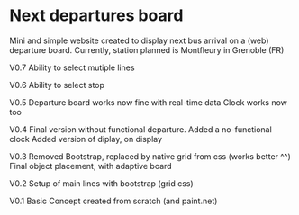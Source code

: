 # Next departures board
Mini and simple website created to display next bus arrival on a (web) departure board.
Currently, station planned is Montfleury in Grenoble (FR)

V0.7
  Ability to select mutiple lines
  
V0.6
  Ability to select stop

V0.5
  Departure board works now fine with real-time data
  Clock works now too

V0.4 
  Final version without functional departure.
  Added a no-functional clock
  Added version of diplay, on display

V0.3
  Removed Bootstrap, replaced by native grid from css (works better ^^)
  Final object placement, with adaptive board

V0.2
  Setup of main lines with bootstrap (grid css)

V0.1
  Basic Concept created from scratch (and paint.net)
